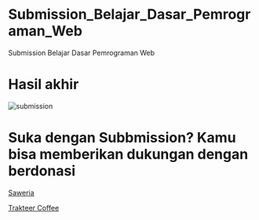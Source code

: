 # Submission_Belajar_Dasar_Pemrograman_Web
Submission Belajar Dasar Pemrograman Web

# Hasil akhir

![submission](https://user-images.githubusercontent.com/61817589/197544931-49e3da03-e850-46c2-ab34-b8c30b91a94f.png)


# Suka dengan Subbmission? Kamu bisa memberikan dukungan dengan berdonasi

<a href="https://saweria.co/helmisalsabila" target="_blank">Saweria</a>

<a href="https://trakteer.id/helmisalsabila" target="_blank">Trakteer Coffee</a>
